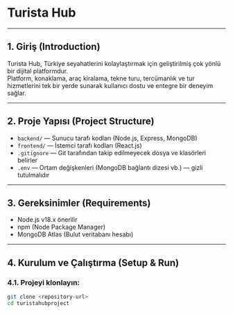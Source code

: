 # Turista Hub 

---

## 1. Giriş (Introduction)

Turista Hub, Türkiye seyahatlerini kolaylaştırmak için geliştirilmiş çok yönlü bir dijital platformdur.  
Platform, konaklama, araç kiralama, tekne turu, tercümanlık ve tur hizmetlerini tek bir yerde sunarak kullanıcı dostu ve entegre bir deneyim sağlar.

---

## 2. Proje Yapısı (Project Structure)

- `backend/` — Sunucu tarafı kodları (Node.js, Express, MongoDB)  
- `frontend/` — İstemci tarafı kodları (React.js)  
- `.gitignore` — Git tarafından takip edilmeyecek dosya ve klasörleri belirler  
- `.env` — Ortam değişkenleri (MongoDB bağlantı dizesi vb.) — gizli tutulmalıdır

---

## 3. Gereksinimler (Requirements)

- Node.js v18.x önerilir  
- npm (Node Package Manager)  
- MongoDB Atlas (Bulut veritabanı hesabı)

---

## 4. Kurulum ve Çalıştırma (Setup & Run)

### 4.1. Projeyi klonlayın:

```bash
git clone <repository-url>
cd turistahubproject


